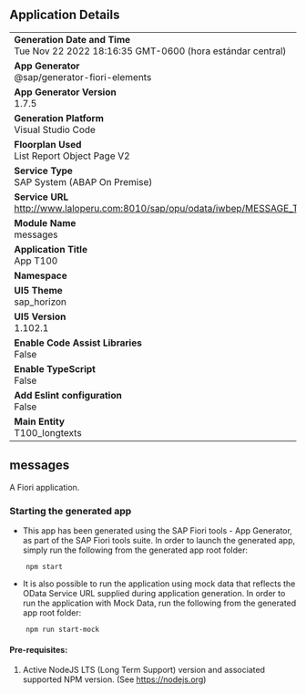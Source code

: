 ## Application Details
|               |
| ------------- |
|**Generation Date and Time**<br>Tue Nov 22 2022 18:16:35 GMT-0600 (hora estándar central)|
|**App Generator**<br>@sap/generator-fiori-elements|
|**App Generator Version**<br>1.7.5|
|**Generation Platform**<br>Visual Studio Code|
|**Floorplan Used**<br>List Report Object Page V2|
|**Service Type**<br>SAP System (ABAP On Premise)|
|**Service URL**<br>http://www.laloperu.com:8010/sap/opu/odata/iwbep/MESSAGE_TEXT
|**Module Name**<br>messages|
|**Application Title**<br>App T100|
|**Namespace**<br>|
|**UI5 Theme**<br>sap_horizon|
|**UI5 Version**<br>1.102.1|
|**Enable Code Assist Libraries**<br>False|
|**Enable TypeScript**<br>False|
|**Add Eslint configuration**<br>False|
|**Main Entity**<br>T100_longtexts|

## messages

A Fiori application.

### Starting the generated app

-   This app has been generated using the SAP Fiori tools - App Generator, as part of the SAP Fiori tools suite.  In order to launch the generated app, simply run the following from the generated app root folder:

```
    npm start
```

- It is also possible to run the application using mock data that reflects the OData Service URL supplied during application generation.  In order to run the application with Mock Data, run the following from the generated app root folder:

```
    npm run start-mock
```

#### Pre-requisites:

1. Active NodeJS LTS (Long Term Support) version and associated supported NPM version.  (See https://nodejs.org)


